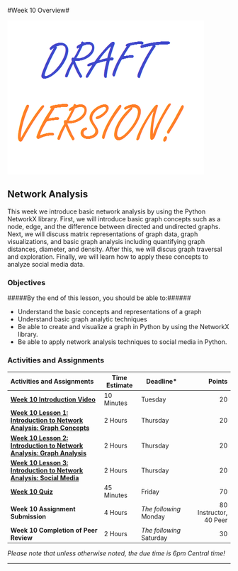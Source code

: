 #Week 10 Overview#

![Draft](../images/Draft_Version_picture.png)

## Network Analysis ##

This week we introduce basic network analysis by using the Python
NetworkX library. First, we will introduce basic graph concepts such as
a node, edge, and the difference between directed and undirected graphs.
Next, we will discuss matrix representations of graph data, graph
visualizations, and basic graph analysis including quantifying graph
distances, diameter, and density. After this, we will discus graph
traversal and exploration. Finally, we will learn how to apply these
concepts to analyze social media data.

### Objectives ###

#####By the end of this lesson, you should be able to:######

- Understand the basic concepts and representations of a graph
- Understand basic graph analytic techniques
- Be able to create and visualize a graph in Python by using the NetworkX library.
- Be able to apply network analysis techniques to social media in Python.

### Activities and Assignments ###

|Activities and Assignments | Time Estimate | Deadline* | Points|
|:------| -----|-------|----------:|
|**[Week 10 Introduction Video][wv]** |10 Minutes|Tuesday|20|
|**[Week 10 Lesson 1: Introduction to Network Analysis: Graph Concepts](lesson1.md)**| 2 Hours |Thursday| 20|
|**[Week 10 Lesson 2: Introduction to Network Analysis: Graph Analysis](lesson2.md)**| 2 Hours | Thursday | 20 |
|**[Week 10 Lesson 3: Introduction to Network Analysis: Social Media](lesson3.md)**| 2 Hours | Thursday| 20 |
|**[Week 10 Quiz][wq]**| 45 Minutes | Friday | 70|
|**Week 10 Assignment Submission**| 4 Hours | *The following* Monday | 80 Instructor, 40 Peer | 
|**Week 10 Completion of Peer Review**| 2 Hours | *The following* Saturday | 30 | 

*Please note that unless otherwise noted, the due time is 6pm Central time!*

----------
[wv]: https://mediaspace.illinois.edu/media/Week+Nine/1_d5vzydx5
[wq]: https://learn.illinois.edu/mod/quiz/view.php?id=1325140
